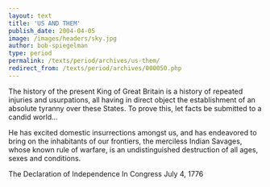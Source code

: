 ```yaml
---
layout: text
title: 'US AND THEM'
publish_date: 2004-04-05
image: /images/headers/sky.jpg
author: bob-spiegelman
type: period
permalink: /texts/period/archives/us-them/
redirect_from: /texts/period/archives/000050.php
---
```


The history of the present King of Great Britain is a history of repeated
injuries and usurpations, all having in direct object the establishment of
an absolute tyranny over these States. To prove this, let facts be submitted
to a candid world...

He has excited domestic insurrections amongst us, and has endeavored to
bring on the inhabitants of our frontiers, the merciless Indian Savages,
whose known rule of warfare, is an undistinguished destruction of all ages,
sexes and conditions.

The Declaration of Independence
In Congress
July 4, 1776
